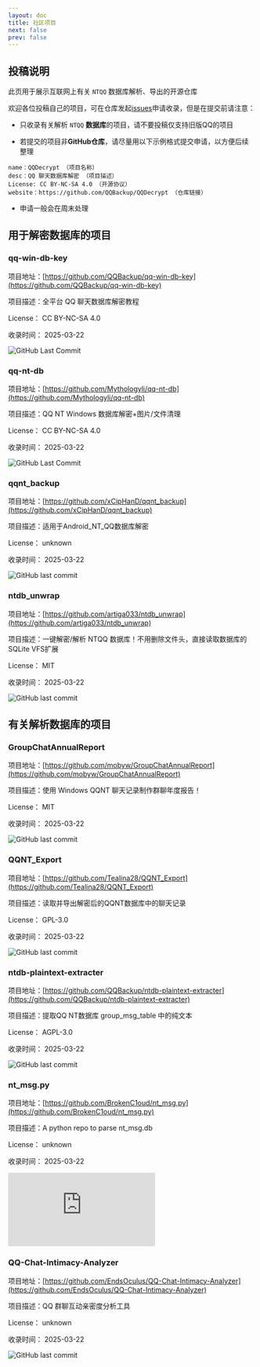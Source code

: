 ```yaml
---
layout: doc
title: 社区项目
next: false 
prev: false
---
```


## 投稿说明

此页用于展示互联网上有关 `NTQQ` 数据库解析、导出的开源仓库

欢迎各位投稿自己的项目，可在仓库发起[issues](https://github.com/QQBackup/QQDecrypt/issues/new/choose)申请收录，但是在提交前请注意：

- 只收录有关解析 `NTQQ` **数据库**的项目，请不要投稿仅支持旧版QQ的项目

- 若提交的项目非**GitHub仓库**，请尽量用以下示例格式提交申请，以方便后续整理
```plaintext
name：QQDecrypt （项目名称）
desc：QQ 聊天数据库解密 （项目描述）
License: CC BY-NC-SA 4.0 （开源协议）
website：https://github.com/QQBackup/QQDecrypt （仓库链接）
```

- 申请一般会在周末处理

## 用于解密数据库的项目

### qq-win-db-key

项目地址：[https://github.com/QQBackup/qq-win-db-key](https://github.com/QQBackup/qq-win-db-key)

项目描述：全平台 QQ 聊天数据库解密教程

License： CC BY-NC-SA 4.0

收录时间： 2025-03-22

![GitHub Last Commit](https://img.shields.io/github/last-commit/QQBackup/qq-win-db-key)

### qq-nt-db

项目地址：[https://github.com/Mythologyli/qq-nt-db](https://github.com/Mythologyli/qq-nt-db)

项目描述：QQ NT Windows 数据库解密+图片/文件清理

License： CC BY-NC-SA 4.0

收录时间： 2025-03-22

![GitHub Last Commit](https://img.shields.io/github/last-commit/Mythologyli/qq-nt-db)

### qqnt_backup

项目地址：[https://github.com/xCipHanD/qqnt_backup](https://github.com/xCipHanD/qqnt_backup)

项目描述：适用于Android_NT_QQ数据库解密

License： unknown

收录时间： 2025-03-22

![GitHub last commit](https://img.shields.io/github/last-commit/xCipHanD/qqnt_backup)

### ntdb_unwrap

项目地址：[https://github.com/artiga033/ntdb_unwrap](https://github.com/artiga033/ntdb_unwrap)

项目描述：一键解密/解析 NTQQ 数据库！不用删除文件头，直接读取数据库的SQLite VFS扩展

License： MIT

收录时间： 2025-03-22

![GitHub last commit](https://img.shields.io/github/last-commit/artiga033/ntdb_unwrap)

## 有关解析数据库的项目

### GroupChatAnnualReport

项目地址：[https://github.com/mobyw/GroupChatAnnualReport](https://github.com/mobyw/GroupChatAnnualReport)

项目描述：使用 Windows QQNT 聊天记录制作群聊年度报告！

License： MIT

收录时间： 2025-03-22

![GitHub last commit](https://img.shields.io/github/last-commit/mobyw/GroupChatAnnualReport)

### QQNT_Export

项目地址：[https://github.com/Tealina28/QQNT_Export](https://github.com/Tealina28/QQNT_Export)

项目描述：读取并导出解密后的QQNT数据库中的聊天记录

License： GPL-3.0

收录时间： 2025-03-22

![GitHub last commit](https://img.shields.io/github/last-commit/Tealina28/QQNT_Export)

### ntdb-plaintext-extracter

项目地址：[https://github.com/QQBackup/ntdb-plaintext-extracter](https://github.com/QQBackup/ntdb-plaintext-extracter)

项目描述：提取QQ NT数据库 group_msg_table 中的纯文本

License： AGPL-3.0

收录时间： 2025-03-22

![GitHub last commit](https://img.shields.io/github/last-commit/QQBackup/ntdb-plaintext-extracter)

### nt_msg.py

项目地址：[https://github.com/BrokenC1oud/nt_msg.py](https://github.com/BrokenC1oud/nt_msg.py)

项目描述：A python repo to parse nt_msg.db

License： unknown

收录时间： 2025-03-22

![GitHub last commit](https://img.shields.io/github/last-commit/BrokenC1oud/nt_msg.py)

### QQ-Chat-Intimacy-Analyzer

项目地址：[https://github.com/EndsOculus/QQ-Chat-Intimacy-Analyzer](https://github.com/EndsOculus/QQ-Chat-Intimacy-Analyzer)

项目描述：QQ 群聊互动亲密度分析工具

License： unknown

收录时间： 2025-03-22

![GitHub last commit](https://img.shields.io/github/last-commit/EndsOculus/QQ-Chat-Intimacy-Analyzer)
